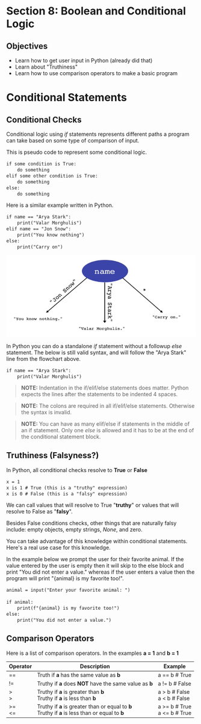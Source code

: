 # Section 8: Boolean and Conditional Logic

## Objectives

* Learn how to get user input in Python (already did that)
* Learn about "Truthiness"
* Learn how to use comparison operators to make a basic program

# Conditional Statements

## Conditional Checks 

Conditional logic using *if* statements represents different paths a program can take based on some type of comparison of input.

This is pseudo code to represent some conditional logic.

```
if some condition is True:
    do something
elif some other condition is True:
    do something
else:
    do something
```

Here is a similar example written in Python. 

```
if name == "Arya Stark":
    print("Valar Morghulis")
elif name == "Jon Snow":
    print("You know nothing")
else:
    print("Carry on")
```

![Conditional Check Flow](ConditionalCheckFlow.png "Conditional Check Flow")

In Python you can do a standalone *if* statement without a followup *else* statement. The below is still valid syntax, and will follow the "Arya Stark" line from the flowchart above.

```
if name == "Arya Stark":
    print("Valar Morghulis")
```

> **NOTE:** Indentation in the if/elif/else statements does matter. Python expects the lines after the statements to be indented 4 spaces.

> **NOTE:** The colons are required in all if/elif/else statements. Otherwise the syntax is invalid.

> **NOTE:** You can have as many elif/else if statements in the middle of an if statement. Only one *else* is allowed and it has to be at the end of the conditional statement block. 

## Truthiness (Falsyness?)

In Python, all conditional checks resolve to **True** or **False**

```
x = 1 
x is 1 # True (this is a "truthy" expression)
x is 0 # False (this is a "falsy" expression)
```

We can call values that will resolve to True "**truthy**" or values that will resolve to False as "**falsy**".

Besides False conditions checks, other things that are naturally falsy include: empty objects, empty strings, *None*, and zero.

You can take advantage of this knowledge within conditional statements. Here's a real use case for this knowledge.

In the example below we prompt the user for their favorite animal. If the value entered by the user is empty then it will skip to the else block and print "You did not enter a value." whereas if the user enters a value then the program will print "{animal} is my favorite too!".

```
animal = input("Enter your favorite animal: ")

if animal:
    print(f"{animal} is my favorite too!")
else:
    print("You did not enter a value.")
```

## Comparison Operators

Here is a list of comparison operators. In the examples **a = 1** and **b = 1**

|Operator|Description|Example|
 |--|--|--|
 |==|Truth if **a** has the same value as **b**|a == b # True|
 |!=|Truthy if **a** does **NOT** have the same value as **b**|a != b # False|
 |> <br> >|Truthy if **a** is greater than **b** <br> Truthy if **a** is less than **b**|a > b # False <br> a < b # False|
 |>= <br> <=|Truthy if **a** is greater than or equal to **b** <br> Truthy if **a** is less than or equal to **b**|a >= b # True <br> a <= b # True|
 